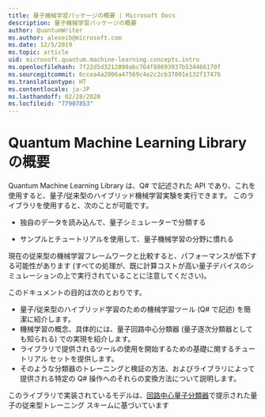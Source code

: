 ```yaml
---
title: 量子機械学習パッケージの概要 | Microsoft Docs
description: 量子機械学習パッケージの概要
author: QuantumWriter
ms.author: alexeib@microsoft.com
ms.date: 12/5/2019
ms.topic: article
uid: microsoft.quantum.machine-learning.concepts.intro
ms.openlocfilehash: 7f22d5d3212890abc764f88693937b534466170f
ms.sourcegitcommit: 6ccea4a2006a47569c4e2c2cb37001e132f17476
ms.translationtype: HT
ms.contentlocale: ja-JP
ms.lasthandoff: 02/28/2020
ms.locfileid: "77907853"
---
```

# <a name="introduction-to-the-quantum-machine-learning-library"></a>Quantum Machine Learning Library の概要

Quantum Machine Learning Library は、Q# で記述された API であり、これを使用すると、量子/従来型のハイブリッド機械学習実験を実行できます。 このライブラリを使用すると、次のことが可能です。

- 独自のデータを読み込んで、量子シミュレーターで分類する

- サンプルとチュートリアルを使用して、量子機械学習の分野に慣れる

現在の従来型の機械学習フレームワークと比較すると、パフォーマンスが低下する可能性があります (すべての処理が、既に計算コストが高い量子デバイスのシミュレーションの上で実行されていることに注意してください)。

このドキュメントの目的は次のとおりです。

- 量子/従来型のハイブリッド学習のための機械学習ツール (Q\# で記述) を簡潔に紹介します。
- 機械学習の概念、具体的には、量子回路中心分類器 (量子逐次分類器としても知られる) での実現を紹介します。
- ライブラリで提供されるツールの使用を開始するための基礎に関するチュートリアル セットを提供します。
- そのような分類器のトレーニングと検証の方法、およびライブラリによって提供される特定の Q\# 操作へのそれらの変換方法について説明します。

このライブラリで実装されているモデルは、[回路中心量子分類器](https://arxiv.org/abs/1804.00633)で提示された量子の従来型トレーニング スキームに基づいています
